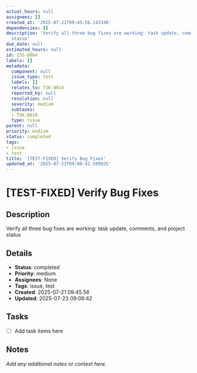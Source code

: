 ```yaml
---
actual_hours: null
assignees: []
created_at: '2025-07-21T09:45:56.143340'
dependencies: []
description: 'Verify all three bug fixes are working: task update, comments, and project
  status'
due_date: null
estimated_hours: null
id: ISS-0004
labels: []
metadata:
  component: null
  issue_type: test
  labels: []
  relates_to: TSK-0014
  reported_by: null
  resolution: null
  severity: medium
  subtasks:
  - TSK-0016
  type: issue
parent: null
priority: medium
status: completed
tags:
- issue
- test
title: '[TEST-FIXED] Verify Bug Fixes'
updated_at: '2025-07-23T09:08:42.509925'
---
```


# [TEST-FIXED] Verify Bug Fixes

## Description
Verify all three bug fixes are working: task update, comments, and project status

## Details
- **Status**: completed
- **Priority**: medium
- **Assignees**: None
- **Tags**: issue, test
- **Created**: 2025-07-21 09:45:56
- **Updated**: 2025-07-23 09:08:42

## Tasks
- [ ] Add task items here

## Notes
_Add any additional notes or context here._

